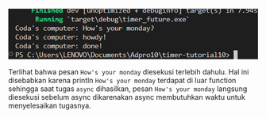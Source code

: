 ![alt text](image.png)

Terlihat bahwa pesan `How's your monday` diesekusi terlebih dahulu. Hal ini disebabkan karena println `How's your monday` terdapat di luar function sehingga saat tugas `async`
dihasilkan, pesan `How's your monday` langsung diesekusi sebelum async dikarenakan async membutuhkan waktu untuk menyelesaikan tugasnya.